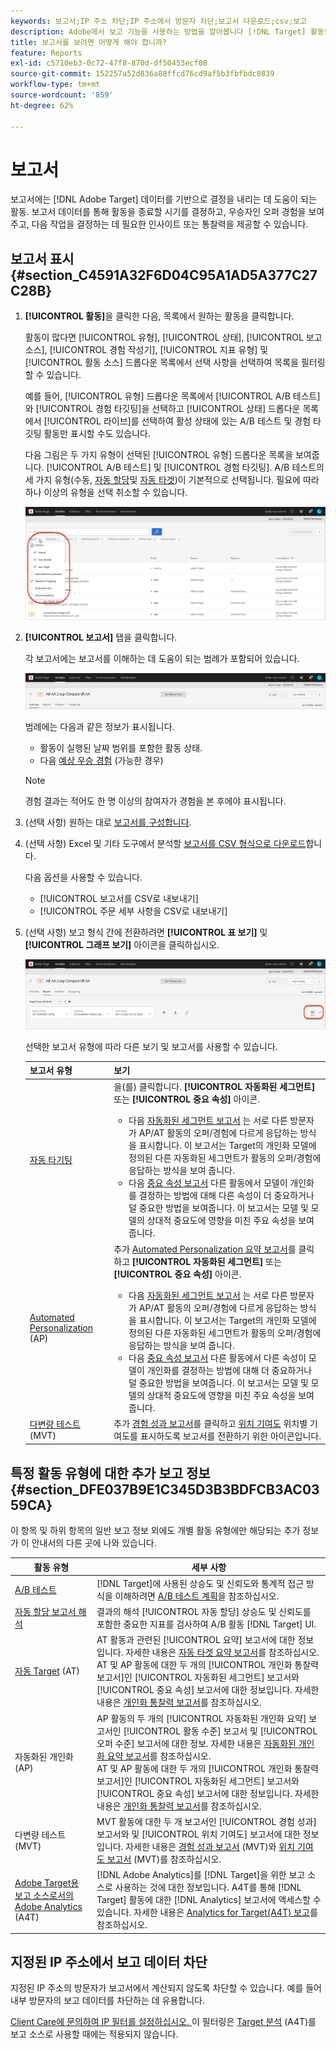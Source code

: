 ```yaml
---
keywords: 보고서;IP 주소 차단;IP 주소에서 방문자 차단;보고서 다운로드;csv;보고
description: Adobe에서 보고 기능을 사용하는 방법을 알아봅니다 [!DNL Target] 활동의 성과를 검사합니다. 데이터를 기반으로 보다 나은 의사 결정을 하여 ROI를 높일 수 있습니다.
title: 보고서를 보려면 어떻게 해야 합니까?
feature: Reports
exl-id: c5710eb3-0c72-47f8-870d-df50453ecf08
source-git-commit: 152257a52d836a88ffcd76cd9af5b3fbfbdc0839
workflow-type: tm+mt
source-wordcount: '859'
ht-degree: 62%

---
```


# 보고서

보고서에는 [!DNL Adobe Target] 데이터를 기반으로 결정을 내리는 데 도움이 되는 활동. 보고서 데이터를 통해 활동을 종료할 시기를 결정하고, 우승자인 오퍼 경험을 보여주고, 다음 작업을 결정하는 데 필요한 인사이트 또는 통찰력을 제공할 수 있습니다.

## 보고서 표시 {#section_C4591A32F6D04C95A1AD5A377C27C28B}

1. **[!UICONTROL 활동]**&#x200B;을 클릭한 다음, 목록에서 원하는 활동을 클릭합니다.

   활동이 많다면 [!UICONTROL 유형], [!UICONTROL 상태], [!UICONTROL 보고 소스], [!UICONTROL 경험 작성기], [!UICONTROL 지표 유형] 및 [!UICONTROL 활동 소스] 드롭다운 목록에서 선택 사항을 선택하여 목록을 필터링할 수 있습니다.

   예를 들어, [!UICONTROL 유형] 드롭다운 목록에서 [!UICONTROL A/B 테스트]와 [!UICONTROL 경험 타깃팅]을 선택하고 [!UICONTROL 상태] 드롭다운 목록에서 [!UICONTROL 라이브]를 선택하여 활성 상태에 있는 A/B 테스트 및 경험 타깃팅 활동만 표시할 수도 있습니다.

   다음 그림은 두 가지 유형이 선택된 [!UICONTROL 유형] 드롭다운 목록을 보여줍니다. [!UICONTROL A/B 테스트] 및 [!UICONTROL 경험 타깃팅]. A/B 테스트의 세 가지 유형(수동, [자동 할당](/help/main/c-activities/automated-traffic-allocation/automated-traffic-allocation.md)및 [자동 타겟](/help/main/c-activities/auto-target/auto-target-to-optimize.md))이 기본적으로 선택됩니다. 필요에 따라 하나 이상의 유형을 선택 취소할 수 있습니다.

   ![유형별 보고서 필터링](/help/main/c-reports/assets/report_filters-new.png)

1. **[!UICONTROL 보고서]** 탭을 클릭합니다.

   각 보고서에는 보고서를 이해하는 데 도움이 되는 범례가 포함되어 있습니다.

   ![보고서 범례](/help/main/c-reports/assets/report_menu_bar-new.png)

   범례에는 다음과 같은 정보가 표시됩니다.

   * 활동이 실행된 날짜 범위를 포함한 활동 상태.
   * 다음 [예상 우승 경험](/help/main/c-activities/automated-traffic-allocation/determine-winner.md) (가능한 경우)

   >[!NOTE]
   >
   >경험 결과는 적어도 한 명 이상의 참여자가 경험을 본 후에야 표시됩니다.

1. (선택 사항) 원하는 대로 [보고서를 구성합니다](/help/main/c-reports/c-report-settings/report-settings.md#concept_4BB6A7FDAB6F4806A632F9CD989B8BFA).
1. (선택 사항) Excel 및 기타 도구에서 분석할 [보고서를 CSV 형식으로 다운로드](/help/main/c-reports/downloading-data-in-csv-file.md#concept_3F276FF2BBB2499388F97451D6DE2E75)합니다.

   다음 옵션을 사용할 수 있습니다.

   * [!UICONTROL 보고서를 CSV로 내보내기]
   * [!UICONTROL 주문 세부 사항을 CSV로 내보내기]

1. (선택 사항) 보고 형식 간에 전환하려면 **[!UICONTROL 표 보기]** 및 **[!UICONTROL 그래프 보기]** 아이콘을 클릭하십시오.

   ![표 및 그래프 보기 아이콘](/help/main/c-reports/assets/table-and-graph-icons.png)

   선택한 보고서 유형에 따라 다른 보기 및 보고서를 사용할 수 있습니다.

   | 보고서 유형 | 보기 |
   | --- | --- |
   | [자동 타기팅](/help/main/c-activities/auto-target/auto-target-to-optimize.md) | 을(를) 클릭합니다. **[!UICONTROL 자동화된 세그먼트]** 또는 **[!UICONTROL 중요 속성]** 아이콘.<ul><li>다음 [자동화된 세그먼트 보고서](/help/main/c-reports/c-personalization-insights-reports/automated-segments-report.md) 는 서로 다른 방문자가 AP/AT 활동의 오퍼/경험에 다르게 응답하는 방식을 표시합니다. 이 보고서는 Target의 개인화 모델에 정의된 다른 자동화된 세그먼트가 활동의 오퍼/경험에 응답하는 방식을 보여 줍니다.</li><li>다음 [중요 속성 보고서](/help/main/c-reports/c-personalization-insights-reports/important-attributes-report.md) 다른 활동에서 모델이 개인화를 결정하는 방법에 대해 다른 속성이 더 중요하거나 덜 중요한 방법을 보여줍니다. 이 보고서는 모델 및 모델의 상대적 중요도에 영향을 미친 주요 속성을 보여 줍니다.</li></ul> |
   | [Automated Personalization](/help/main/c-activities/t-automated-personalization/automated-personalization.md) (AP) | 추가 [Automated Personalization 요약 보고서](/help/main/c-reports/reports-ap.md)를 클릭하고 **[!UICONTROL 자동화된 세그먼트]** 또는 **[!UICONTROL 중요 속성]** 아이콘.<ul><li>다음 [자동화된 세그먼트 보고서](/help/main/c-reports/c-personalization-insights-reports/automated-segments-report.md) 는 서로 다른 방문자가 AP/AT 활동의 오퍼/경험에 다르게 응답하는 방식을 표시합니다. 이 보고서는 Target의 개인화 모델에 정의된 다른 자동화된 세그먼트가 활동의 오퍼/경험에 응답하는 방식을 보여 줍니다.</li><li>다음 [중요 속성 보고서](/help/main/c-reports/c-personalization-insights-reports/important-attributes-report.md) 다른 활동에서 다른 속성이 모델이 개인화를 결정하는 방법에 대해 더 중요하거나 덜 중요한 방법을 보여줍니다. 이 보고서는 모델 및 모델의 상대적 중요도에 영향을 미친 주요 속성을 보여 줍니다.</li></ul> |
   | [다변량 테스트](/help/main/c-activities/c-multivariate-testing/multivariate-testing.md) (MVT) | 추가 [경험 성과 보고서](/help/main/c-reports/experience-performance-report.md)를 클릭하고 [위치 기여도](/help/main/c-reports/location-contribution-report.md) 위치별 기여도를 표시하도록 보고서를 전환하기 위한 아이콘입니다. |

## 특정 활동 유형에 대한 추가 보고 정보 {#section_DFE037B9E1C345D3B3BDFCB3AC0359CA}

이 항목 및 하위 항목의 일반 보고 정보 외에도 개별 활동 유형에만 해당되는 추가 정보가 이 안내서의 다른 곳에 나와 있습니다.

| 활동 유형 | 세부 사항 |
|--- |--- |
| [A/B 테스트](/help/main/c-activities/t-test-ab/test-ab.md) | [!DNL Target]에 사용된 상승도 및 신뢰도와 통계적 접근 방식을 이해하려면 [A/B 테스트 계획](/help/main/c-activities/t-test-ab/sample-size-determination.md)을 참조하십시오. |
| [자동 할당 보고서 해석](/help/main/c-activities/automated-traffic-allocation/determine-winner.md) | 결과의 해석 [!UICONTROL 자동 할당] 상승도 및 신뢰도를 포함한 중요한 지표를 검사하여 A/B 활동 [!DNL Target] UI. |
| [자동 Target](/help/main/c-activities/auto-target/auto-target-to-optimize.md) (AT) | AT 활동과 관련된 [!UICONTROL 요약] 보고서에 대한 정보입니다. 자세한 내용은 [자동 타겟 요약 보고서](/help/main/c-reports/auto-target-summary-report.md)를 참조하십시오.<br>AT 및 AP 활동에 대한 두 개의 [!UICONTROL 개인화 통찰력 보고서]인 [!UICONTROL 자동화된 세그먼트] 보고서와 [!UICONTROL 중요 속성] 보고서에 대한 정보입니다. 자세한 내용은 [개인화 통찰력 보고서](/help/main/c-reports/c-personalization-insights-reports/personalization-insights-reports.md)를 참조하십시오. |
| [](/help/main/c-activities/t-automated-personalization/automated-personalization.md)자동화된 개인화(AP) | AP 활동의 두 개의 [!UICONTROL 자동화된 개인화 요약] 보고서인 [!UICONTROL 활동 수준] 보고서 및 [!UICONTROL 오퍼 수준] 보고서에 대한 정보. 자세한 내용은 [자동화된 개인화 요약 보고서](/help/main/c-reports/reports-ap.md)를 참조하십시오.<br>AT 및 AP 활동에 대한 두 개의 [!UICONTROL 개인화 통찰력 보고서]인 [!UICONTROL 자동화된 세그먼트] 보고서와 [!UICONTROL 중요 속성] 보고서에 대한 정보입니다. 자세한 내용은 [개인화 통찰력 보고서](/help/main/c-reports/c-personalization-insights-reports/personalization-insights-reports.md)를 참조하십시오. |
| [](/help/main/c-activities/c-multivariate-testing/multivariate-testing.md)다변량 테스트(MVT) | MVT 활동에 대한 두 개 보고서인 [!UICONTROL 경험 성과] 보고서와 및 [!UICONTROL 위치 기여도] 보고서에 대한 정보입니다. 자세한 내용은 [경험 성과 보고서](/help/main/c-reports/experience-performance-report.md) (MVT)와 [위치 기여도 보고서](/help/main/c-reports/location-contribution-report.md) (MVT)를 참조하십시오. |
| [Adobe Target용 보고 소스로서의 Adobe Analytics](/help/main/c-integrating-target-with-mac/a4t/a4t.md) (A4T) | [!DNL Adobe Analytics]를 [!DNL Target]을 위한 보고 소스로 사용하는 것에 대한 정보입니다. A4T를 통해 [!DNL Target] 활동에 대한 [!DNL Analytics] 보고서에 액세스할 수 있습니다. 자세한 내용은 [Analytics for Target(A4T) 보고](/help/main/c-reports/analytics-for-target-a4t-reporting.md)를 참조하십시오. |

## 지정된 IP 주소에서 보고 데이터 차단

지정된 IP 주소의 방문자가 보고서에서 계산되지 않도록 차단할 수 있습니다. 예를 들어 내부 방문자의 보고 데이터를 차단하는 데 유용합니다.

[Client Care에 문의하여 IP 필터를 설정하십시오. ](/help/main/cmp-resources-and-contact-information.md#reference_ACA3391A00EF467B87930A450050077C) 이 필터링은 [Target 분석](/help/main/c-integrating-target-with-mac/a4t/a4t.md#concept_7540C8C04259434AB6EE33B09F47A1DE) (A4T)를 보고 소스로 사용할 때에는 적용되지 않습니다.
